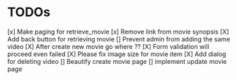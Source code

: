# TODOs
[x] Make paging for retrieve_movie
[x] Remove link from movie synopsis
[X] Add back button for retrieving movie
[] Prevent admin from adding the same video
[X] After create new movie go where ??
[X] Form validation will proceed even failed
[X] Please fix image size for movie item
[X] Add dialog for deleting video
[] Beautify create movie page
[] implement update movie page